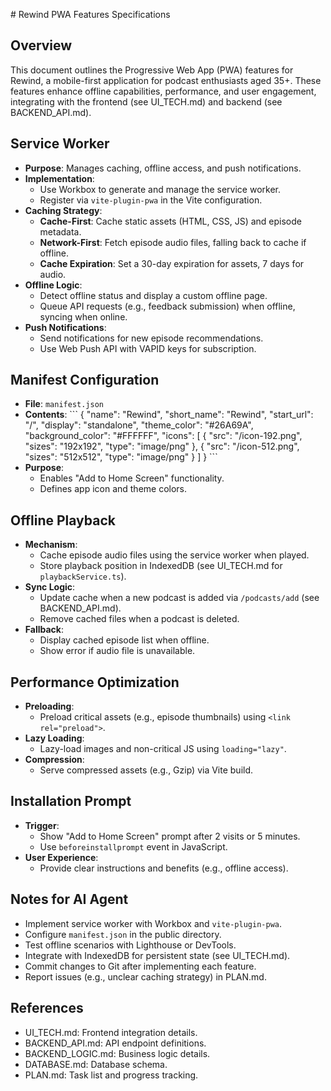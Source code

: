 \# Rewind PWA Features Specifications

## Overview
This document outlines the Progressive Web App \(PWA\) features for Rewind, a mobile-first application for podcast enthusiasts aged 35\+. These features enhance offline capabilities, performance, and user engagement, integrating with the frontend \(see UI_TECH.md\) and backend \(see BACKEND_API.md\).

## Service Worker
- **Purpose**: Manages caching, offline access, and push notifications.
- **Implementation**:
  - Use Workbox to generate and manage the service worker.
  - Register via `vite-plugin-pwa` in the Vite configuration.
- **Caching Strategy**:
  - **Cache-First**: Cache static assets (HTML, CSS, JS) and episode metadata.
  - **Network-First**: Fetch episode audio files, falling back to cache if offline.
  - **Cache Expiration**: Set a 30-day expiration for assets, 7 days for audio.
- **Offline Logic**:
  - Detect offline status and display a custom offline page.
  - Queue API requests (e.g., feedback submission) when offline, syncing when online.
- **Push Notifications**:
  - Send notifications for new episode recommendations.
  - Use Web Push API with VAPID keys for subscription.

## Manifest Configuration
- **File**: `manifest.json`
- **Contents**:
  \```
  {
    "name": "Rewind",
    "short_name": "Rewind",
    "start_url": "/",
    "display": "standalone",
    "theme_color": "#26A69A",
    "background_color": "#FFFFFF",
    "icons": [
      {
        "src": "/icon-192.png",
        "sizes": "192x192",
        "type": "image/png"
      },
      {
        "src": "/icon-512.png",
        "sizes": "512x512",
        "type": "image/png"
      }
    ]
  }
  \```
- **Purpose**:
  - Enables "Add to Home Screen" functionality.
  - Defines app icon and theme colors.

## Offline Playback
- **Mechanism**:
  - Cache episode audio files using the service worker when played.
  - Store playback position in IndexedDB (see UI_TECH.md for `playbackService.ts`).
- **Sync Logic**:
  - Update cache when a new podcast is added via `/podcasts/add` (see BACKEND_API.md).
  - Remove cached files when a podcast is deleted.
- **Fallback**:
  - Display cached episode list when offline.
  - Show error if audio file is unavailable.

## Performance Optimization
- **Preloading**:
  - Preload critical assets (e.g., episode thumbnails) using `<link rel="preload">`.
- **Lazy Loading**:
  - Lazy-load images and non-critical JS using `loading="lazy"`.
- **Compression**:
  - Serve compressed assets (e.g., Gzip) via Vite build.

## Installation Prompt
- **Trigger**:
  - Show "Add to Home Screen" prompt after 2 visits or 5 minutes.
  - Use `beforeinstallprompt` event in JavaScript.
- **User Experience**:
  - Provide clear instructions and benefits (e.g., offline access).

## Notes for AI Agent
- Implement service worker with Workbox and `vite-plugin-pwa`.
- Configure `manifest.json` in the public directory.
- Test offline scenarios with Lighthouse or DevTools.
- Integrate with IndexedDB for persistent state (see UI_TECH.md).
- Commit changes to Git after implementing each feature.
- Report issues (e.g., unclear caching strategy) in PLAN.md.

## References
- UI_TECH.md: Frontend integration details.
- BACKEND_API.md: API endpoint definitions.
- BACKEND_LOGIC.md: Business logic details.
- DATABASE.md: Database schema.
- PLAN.md: Task list and progress tracking.
